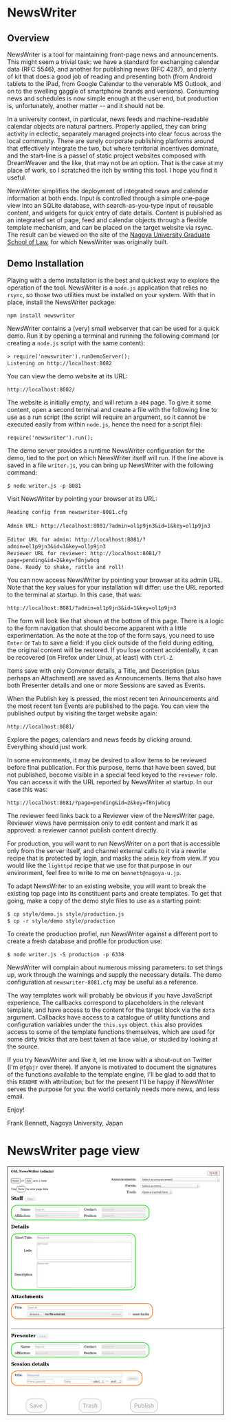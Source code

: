 # NewsWriter

## Overview

NewsWriter is a tool for maintaining front-page news and
announcements. This might seem a trivial task: we have a standard for
exchanging calendar data (RFC 5546), and another for publishing news
(RFC 4287), and plenty of kit that does a good job of reading and
presenting both (from Android tablets to the iPad, from Google
Calendar to the venerable MS Outlook, and on to the swelling gaggle of
smartphone brands and versions). Consuming news and schedules is now
simple enough at the user end, but production is, unfortunately,
another matter -- and it should not be.

In a university context, in particular, news feeds and
machine-readable calendar objects are natural partners. Properly
applied, they can bring activity in eclectic, separately managed
projects into clear focus across the local community. There are surely
corporate publishing platforms around that effectively integrate the
two, but where territorial incentives dominate, and the start-line is
a passel of static project websites composed with DreamWeaver and the
like, that may not be an option.  That is the case at my place of
work, so I scratched the itch by writing this tool. I hope you find
it useful.

NewsWriter simplifies the deployment of integrated news and calendar
information at both ends. Input is controlled through a simple
one-page view into an SQLite database, with search-as-you-type input
of reusable content, and widgets for quick entry of date
details. Content is published as an integrated set of page, feed and
calendar objects through a flexible template mechanism, and can be
placed on the target website via rsync. The result can be viewed on
the site of the [Nagoya University Graduate School of
Law](http://law.nagoya-u.ac.jp/en), for which NewsWriter was
originally built.

## Demo Installation

Playing with a demo installation is the best and quickest way to
explore the operation of the tool. NewsWriter is a `node.js`
application that relies no `rsync`, so those two utilities must be
installed on your system. With that in place, install the NewsWriter
package:

    npm install newswriter

NewsWriter contains a (very) small webserver that can be used for
a quick demo. Run it by opening a terminal and running the following
command (or creating a `node.js` script with the same content):

    > require('newswriter').runDemoServer();
    Listening on http://localhost:8082

You can view the demo website at its URL:

    http://localhost:8082/

The website is initially empty, and will return a `404` page. To give
it some content, open a second terminal and create a file with the
following line to use as a run script (the script will require an
argument, so it cannot be executed easily from within `node.js`, hence
the need for a script file):

    require('newswriter').run();

The demo server provides a runtime NewsWriter configuration for the
demo, tied to the port on which NewsWriter itself will run.  If the
line above is saved in a file `writer.js`, you can bring up NewsWriter
with the following command:

    $ node writer.js -p 8081

Visit NewsWriter by pointing your browser at its URL:

    Reading config from newswriter-8081.cfg

    Admin URL: http://localhost:8081/?admin=ol1p9jn3&id=1&key=ol1p9jn3

    Editor URL for admin: http://localhost:8081/?admin=ol1p9jn3&id=1&key=ol1p9jn3
    Reviewer URL for reviewer: http://localhost:8081/?page=pending&id=2&key=f8njwbcg
    Done. Ready to shake, rattle and roll!

You can now access NewsWriter by pointing your browser at its admin
URL. Note that the key values for your installation will differ: use
the URL reported to the terminal at startup. In this case, that was:

    http://localhost:8081/?admin=ol1p9jn3&id=1&key=ol1p9jn3

The form will look like that shown at the bottom of this page.  There
is a logic to the form navigation that should become apparent with a
little experimentation. As the note at the top of the form says, you
need to use `Enter` or `Tab` to save a field: if you click outside of
the field during editing, the original content will be restored. If
you lose content accidentally, it can be recovered (on Firefox under
Linux, at least) with `Ctrl-Z`.

Items save with only Convenor details, a Title, and Description (plus
perhaps an Attachment) are saved as Announcements. Items that also
have both Presenter details and one or more Sessions are saved as
Events.

When the Publish key is pressed, the most recent ten Announcements
and the most recent ten Events are published to the page. You can view
the published output by visiting the target website again:

    http://localhost:8081/

Explore the pages, calendars and news feeds by clicking
around. Everything should just work.

In some environments, it may be desired to allow items to be reviewed
before final publication. For this purpose, items that have been
saved, but not published, become visible in a special feed keyed to
the `reviewer` role. You can access it with the URL reported by
NewsWriter at startup. In our case this was:

    http://localhost:8081/?page=pending&id=2&key=f8njwbcg

The reviewer feed links back to a Reviewer view of the NewsWriter
page.  Reviewer views have permission only to edit content and mark it
as approved: a reviewer cannot publish content directly.

For production, you will want to run NewsWriter on a port that is
accessible only from the server itself, and channel external calls
to it via a rewrite recipe that is protected by login, and masks
the `admin` key from view. If you would like the `lighttpd` recipe
that we use for that purpose in our environment, feel free to write
to me on `bennett@nagoya-u.jp`.

To adapt NewsWriter to an existing website, you will want to break the
existing top page into its constituent parts and create templates.  To
get that going, make a copy of the demo style files to use as a
starting point:

    $ cp style/demo.js style/production.js
    $ cp -r style/demo style/production


To create the production profiel, run NewsWriter against a different
port to create a fresh database and profile for production use:

    $ node writer.js -S production -p 6338

NewsWriter will complain about numerous missing parameters: to set
things up, work through the warnings and supply the necessary details.
The demo configuration at `newswriter-8081.cfg` may be useful as
a reference.

The way templates work will probably be obvious if you have JavaScript
experience. The callbacks correspond to placeholders in the relevant
template, and have access to the content for the target block via the
`data` argument. Callbacks have access to a catalogue of utility
functions and configuration variables under the `this.sys` object.
`this` also provides access to some of the template functions
themselves, which are used for some dirty tricks that are best taken
at face value, or studied by looking at the source.

If you try NewsWriter and like it, let me know with a shout-out on
Twitter (I'm `@fgbjr` over there). If anyone is motivated to document
the signatures of the functions available to the template engine,
I'll be glad to add that to this `README` with attribution; but for
the present I'll be happy if NewsWriter serves the purpose for you:
the world certainly needs more news, and less email.

Enjoy!

Frank Bennett, Nagoya University, Japan


# NewsWriter page view

![](nw-empty-display.png)

